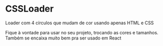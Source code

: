 # CSSLoader
Loader com 4 círculos que mudam de cor usando apenas HTML e CSS

Fique à vontade para usar no seu projeto, trocando as cores e tamanhos. Também se encaixa muito bem pra ser usado em React
